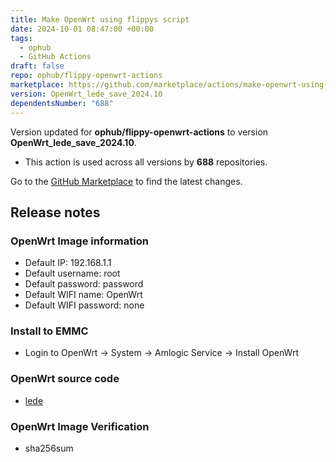 ```yaml
---
title: Make OpenWrt using flippys script
date: 2024-10-01 08:47:00 +00:00
tags:
  - ophub
  - GitHub Actions
draft: false
repo: ophub/flippy-openwrt-actions
marketplace: https://github.com/marketplace/actions/make-openwrt-using-flippy-s-script
version: OpenWrt_lede_save_2024.10
dependentsNumber: "688"
---
```



Version updated for **ophub/flippy-openwrt-actions** to version **OpenWrt_lede_save_2024.10**.
- This action is used across all versions by **688** repositories.

Go to the [GitHub Marketplace](https://github.com/marketplace/actions/make-openwrt-using-flippy-s-script) to find the latest changes.

## Release notes

### OpenWrt Image information
- Default IP: 192.168.1.1
- Default username: root
- Default password: password
- Default WIFI name: OpenWrt
- Default WIFI password: none
### Install to EMMC
- Login to OpenWrt → System → Amlogic Service → Install OpenWrt
### OpenWrt source code
- [lede](https://github.com/coolsnowwolf/lede)
### OpenWrt Image Verification
- sha256sum
